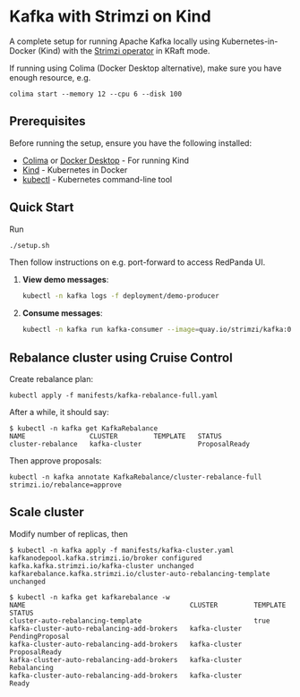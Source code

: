# Kafka with Strimzi on Kind

A complete setup for running Apache Kafka locally using Kubernetes-in-Docker (Kind) with the [Strimzi operator](https://strimzi.io/) in KRaft mode.

If running using Colima (Docker Desktop alternative), make sure you have enough resource, e.g.
```
colima start --memory 12 --cpu 6 --disk 100
```

## Prerequisites

Before running the setup, ensure you have the following installed:

- [Colima](https://github.com/abiosoft/colima) or [Docker Desktop](https://docs.docker.com/get-docker/) - For running Kind
- [Kind](https://kind.sigs.k8s.io/docs/user/quick-start/#installation) - Kubernetes in Docker
- [kubectl](https://kubernetes.io/docs/tasks/tools/) - Kubernetes command-line tool

## Quick Start

Run
```bash
./setup.sh
```

Then follow instructions on e.g. port-forward to access RedPanda UI.

1. **View demo messages**:
    ```bash
    kubectl -n kafka logs -f deployment/demo-producer
    ```

1. **Consume messages**:
    ```bash
    kubectl -n kafka run kafka-consumer --image=quay.io/strimzi/kafka:0.48.0-kafka-4.1.0 --rm -it --restart=Never -- bin/kafka-console-consumer.sh --bootstrap-server kafka-cluster-kafka-bootstrap:9092 --topic test-topic --from-beginning
    ```

## Rebalance cluster using Cruise Control

Create rebalance plan:
```
kubectl apply -f manifests/kafka-rebalance-full.yaml
```
After a while, it should say:
```
$ kubectl -n kafka get KafkaRebalance
NAME                CLUSTER         TEMPLATE   STATUS
cluster-rebalance   kafka-cluster              ProposalReady
```

Then approve proposals:
```
kubectl -n kafka annotate KafkaRebalance/cluster-rebalance-full strimzi.io/rebalance=approve
```

## Scale cluster

Modify number of replicas, then
```
$ kubectl -n kafka apply -f manifests/kafka-cluster.yaml
kafkanodepool.kafka.strimzi.io/broker configured
kafka.kafka.strimzi.io/kafka-cluster unchanged
kafkarebalance.kafka.strimzi.io/cluster-auto-rebalancing-template unchanged

$ kubectl -n kafka get kafkarebalance -w
NAME                                         CLUSTER         TEMPLATE   STATUS
cluster-auto-rebalancing-template                            true
kafka-cluster-auto-rebalancing-add-brokers   kafka-cluster              PendingProposal
kafka-cluster-auto-rebalancing-add-brokers   kafka-cluster              ProposalReady
kafka-cluster-auto-rebalancing-add-brokers   kafka-cluster              Rebalancing
kafka-cluster-auto-rebalancing-add-brokers   kafka-cluster              Ready
```
